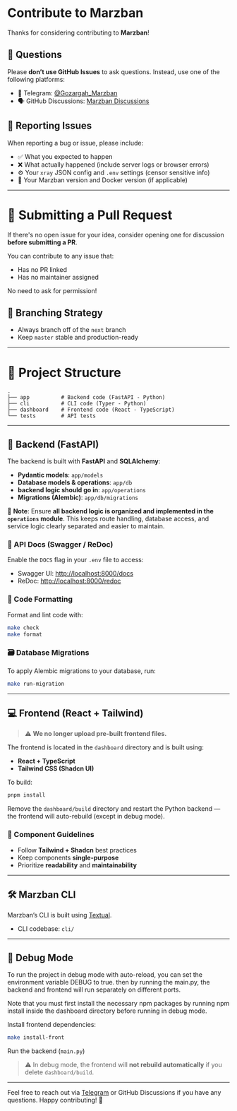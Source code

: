 

# Contribute to Marzban

Thanks for considering contributing to **Marzban**!

## 🙋 Questions

Please **don’t use GitHub Issues** to ask questions. Instead, use one of the following platforms:

* 💬 Telegram: [@Gozargah\_Marzban](https://t.me/gozargah_marzban)
* 🗣️ GitHub Discussions: [Marzban Discussions](https://github.com/gozargah/marzban/discussions)

## 🐞 Reporting Issues

When reporting a bug or issue, please include:

* ✅ What you expected to happen
* ❌ What actually happened (include server logs or browser errors)
* ⚙️ Your `xray` JSON config and `.env` settings (censor sensitive info)
* 🔢 Your Marzban version and Docker version (if applicable)

---

# 🚀 Submitting a Pull Request

If there's no open issue for your idea, consider opening one for discussion **before submitting a PR**.

You can contribute to any issue that:

* Has no PR linked
* Has no maintainer assigned

No need to ask for permission!

## 🔀 Branching Strategy

* Always branch off of the `next` branch
* Keep `master` stable and production-ready

---

# 📁 Project Structure

```text
.
├── app          # Backend code (FastAPI - Python)
├── cli          # CLI code (Typer - Python)
├── dashboard    # Frontend code (React - TypeScript)
└── tests        # API tests
```

---

## 🧠 Backend (FastAPI)

The backend is built with **FastAPI** and **SQLAlchemy**:

* **Pydantic models**: `app/models`
* **Database models & operations**: `app/db`
* **backend logic should go in**: `app/operations`
* **Migrations (Alembic)**: `app/db/migrations`

🧩 **Note**: Ensure **all backend logic is organized and implemented in the `operations` module**. This keeps route handling, database access, and service logic clearly separated and easier to maintain.

### 📘 API Docs (Swagger / ReDoc)

Enable the `DOCS` flag in your `.env` file to access:

* Swagger UI: [http://localhost:8000/docs](http://localhost:8000/docs)
* ReDoc: [http://localhost:8000/redoc](http://localhost:8000/redoc)

### 🎯 Code Formatting

Format and lint code with:

```bash
make check
make format
```

### 🗃️ Database Migrations

To apply Alembic migrations to your database, run:

```bash
make run-migration
```

---

## 💻 Frontend (React + Tailwind)

> ⚠️ **We no longer upload pre-built frontend files.**

The frontend is located in the `dashboard` directory and is built using:

* **React + TypeScript**
* **Tailwind CSS (Shadcn UI)**

To build:

```bash
pnpm install
```

Remove the `dashboard/build` directory and restart the Python backend — the frontend will auto-rebuild (except in debug mode).

### 🧩 Component Guidelines

* Follow **Tailwind + Shadcn** best practices
* Keep components **single-purpose**
* Prioritize **readability** and **maintainability**

---

## 🛠️ Marzban CLI

Marzban’s CLI is built using [Textual](https://textual.textualize.io/).

* CLI codebase: `cli/`

---

## 🐛 Debug Mode

To run the project in debug mode with auto-reload, you can set the environment variable DEBUG to true. then by running the main.py, the backend and frontend will run separately on different ports.

Note that you must first install the necessary npm packages by running npm install inside the dashboard directory before running in debug mode.

Install frontend dependencies:

```bash
make install-front
```

Run the backend (`main.py`)

> ⚠️ In debug mode, the frontend will **not rebuild automatically** if you delete `dashboard/build`.

---

Feel free to reach out via [Telegram](https://t.me/gozargah_marzban) or GitHub Discussions if you have any questions. Happy contributing! 🚀
